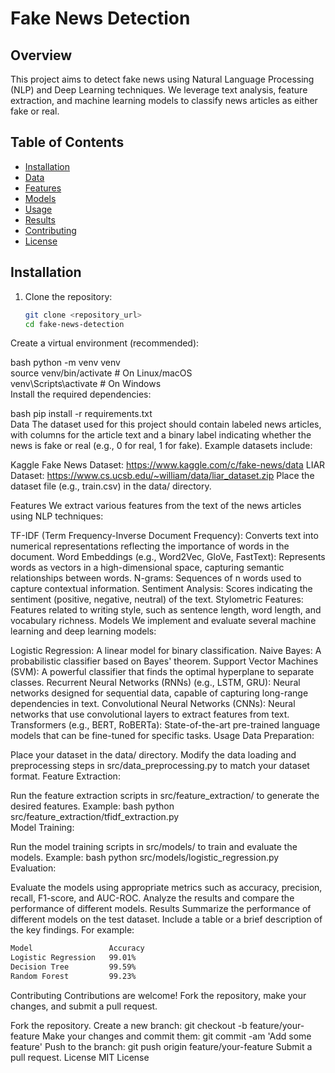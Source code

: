 # Fake News Detection 
## Overview

This project aims to detect fake news using Natural Language Processing (NLP) and Deep Learning techniques. We leverage text analysis, feature extraction, and machine learning models to classify news articles as either fake or real.

## Table of Contents

- [Installation](#installation)
- [Data](#data)
- [Features](#features)
- [Models](#models)
- [Usage](#usage)
- [Results](#results)
- [Contributing](#contributing)
- [License](#license)

## Installation

1.  Clone the repository:

    ```bash  
    git clone <repository_url>  
    cd fake-news-detection  
Create a virtual environment (recommended):

bash
python -m venv venv  
source venv/bin/activate  # On Linux/macOS  
venv\Scripts\activate  # On Windows  
Install the required dependencies:

bash
pip install -r requirements.txt  
Data
The dataset used for this project should contain labeled news articles, with columns for the article text and a binary label indicating whether the news is fake or real (e.g., 0 for real, 1 for fake). Example datasets include:

Kaggle Fake News Dataset: https://www.kaggle.com/c/fake-news/data
LIAR Dataset: https://www.cs.ucsb.edu/~william/data/liar_dataset.zip
Place the dataset file (e.g., train.csv) in the data/ directory.

Features
We extract various features from the text of the news articles using NLP techniques:

TF-IDF (Term Frequency-Inverse Document Frequency): Converts text into numerical representations reflecting the importance of words in the document.
Word Embeddings (e.g., Word2Vec, GloVe, FastText): Represents words as vectors in a high-dimensional space, capturing semantic relationships between words.
N-grams: Sequences of n words used to capture contextual information.
Sentiment Analysis: Scores indicating the sentiment (positive, negative, neutral) of the text.
Stylometric Features: Features related to writing style, such as sentence length, word length, and vocabulary richness.
Models
We implement and evaluate several machine learning and deep learning models:

Logistic Regression: A linear model for binary classification.
Naive Bayes: A probabilistic classifier based on Bayes' theorem.
Support Vector Machines (SVM): A powerful classifier that finds the optimal hyperplane to separate classes.
Recurrent Neural Networks (RNNs) (e.g., LSTM, GRU): Neural networks designed for sequential data, capable of capturing long-range dependencies in text.
Convolutional Neural Networks (CNNs): Neural networks that use convolutional layers to extract features from text.
Transformers (e.g., BERT, RoBERTa): State-of-the-art pre-trained language models that can be fine-tuned for specific tasks.
Usage
Data Preparation:

Place your dataset in the data/ directory.
Modify the data loading and preprocessing steps in src/data_preprocessing.py to match your dataset format.
Feature Extraction:

Run the feature extraction scripts in src/feature_extraction/ to generate the desired features.
Example:
bash
python src/feature_extraction/tfidf_extraction.py  
Model Training:

Run the model training scripts in src/models/ to train and evaluate the models.
Example:
bash
python src/models/logistic_regression.py  
Evaluation:

Evaluate the models using appropriate metrics such as accuracy, precision, recall, F1-score, and AUC-ROC.
Analyze the results and compare the performance of different models.
Results
Summarize the performance of different models on the test dataset. Include a table or a brief description of the key findings. For example:

```markdown
Model	              Accuracy
Logistic Regression	  99.01%
Decision Tree	      99.59%
Random Forest	      99.23%
```
Contributing
Contributions are welcome! Fork the repository, make your changes, and submit a pull request.

Fork the repository.
Create a new branch: git checkout -b feature/your-feature
Make your changes and commit them: git commit -am 'Add some feature'
Push to the branch: git push origin feature/your-feature
Submit a pull request.
License
MIT License



